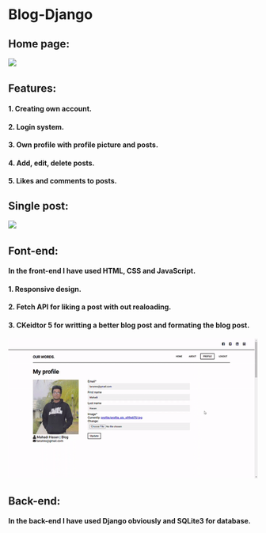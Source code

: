 # Blog-Django
## Home page:
![](GIF/home.gif)

## Features:
#### 1. Creating own account.
#### 2. Login system.
#### 3. Own profile with profile picture and posts.
#### 4. Add, edit, delete posts.
#### 5. Likes and comments to posts.
## Single post:

![](GIF/single.gif)
## Font-end:
#### In the front-end I have used HTML, CSS and JavaScript.
#### 1. Responsive design.
#### 2. Fetch API for liking a post with out realoading.
#### 3. CKeidtor 5 for writting a better blog post and formating the blog post.

![](GIF/profile.gif)
## Back-end:
#### In the back-end I have used Django obviously and SQLite3 for database.
